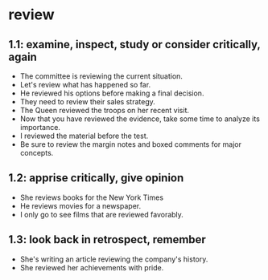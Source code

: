 # review
## 1.1: examine, inspect, study or consider critically, again

  *  The committee is reviewing the current situation.
  *  Let's review what has happened so far.
  *  He reviewed his options before making a final decision.
  *  They need to review their sales strategy.
  *  The Queen reviewed the troops on her recent visit.
  *  Now that you have reviewed the evidence, take some time to analyze its importance.
  *  I reviewed the material before the test.
  *  Be sure to review the margin notes and boxed comments for major concepts.

## 1.2: apprise critically, give opinion

  *  She reviews books for the New York Times
  *  He reviews movies for a newspaper.
  *  I only go to see films that are reviewed favorably.

## 1.3: look back in retrospect, remember

  *  She's writing an article reviewing the company's history.
  *  She reviewed her achievements with pride.
